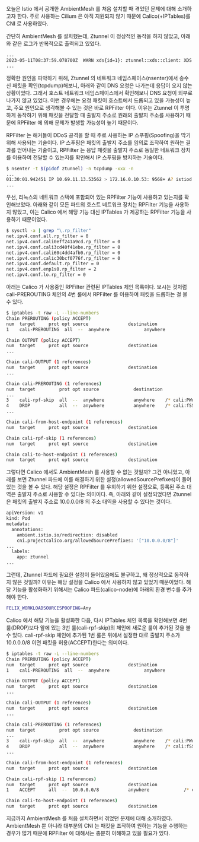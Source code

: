 오늘은 Istio 에서 공개한 AmbientMesh 를 처음 설치할 때 겪었던 문제에 대해 소개하고자 한다. 주로 사용하는 Cilium 은 아직 지원되지 않기 때문에 Calico(+IPTables)를 CNI 로 사용하였다.

간단히 AmbientMesh 를 설치했는데, Ztunnel 이 정상적인 동작을 하지 않았고, 아래와 같은 로그가 반복적으로 출력되고 있었다.

```bash
...
2023-05-11T08:37:59.078700Z  WARN xds{id=1}: ztunnel::xds::client: XDS client connection error: gRPC connection error (Unknown error): client error (Connect), retrying in 20ms
...
```

정확한 원인을 파악하기 위해, Ztunnel 의 네트워크 네임스페이스(nsenter)에서 송수신 패킷을 확인(tcpdump)해보니, 아래와 같이 DNS 요청은 나가는데 응답이 오지 않는 상황이었다. 그래서 호스트 네트워크 네임스페이스에서 확인해보니 DNS 요청이 외부로 나가지 않고 있었다. 이런 경우에는 요청 패킷이 호스트에서 드롭되고 있을 가능성이 높고, 주요 원인으로 생각해볼 수 있는 것은 바로 RPFilter 이다. 이유는 Ztunnel 이 투명하게 동작하기 위해 패킷을 전달할 때 출발지 주소로 원래의 출발지 주소를 사용하기 때문에 RPFilter 에 의해 문제가 발생할 가능성이 높기 때문이다.

RPFilter 는 해커들이 DDoS 공격을 할 때 주로 사용하는 IP 스푸핑(Spoofing)을 막기 위해 사용되는 기술이다. IP 스푸핑은 패킷의 출발지 주소를 임의로 조작하여 원하는 결과를 얻어내는 기술이고, RPFilter 는 응답 패킷을 출발지 주소로 동일한 네트워크 장치를 이용하여 전달할 수 있는지를 확인해서 IP 스푸핑을 방지하는 기술이다.

```bash
$ nsenter -t $(pidof ztunnel) -n tcpdump -xxx -n
...
01:30:01.942451 IP 10.69.11.13.53562 > 172.16.0.10.53: 9568+ A? istiod.istio-system.svc.istio-system.svc.cluster.local. (72)
...
```

우선, 리눅스의 네트워크 스택에 포함되어 있는 RPFilter 기능이 사용하고 있는지를 확인해보았다. 아래와 같이 모든 파드의 호스트 네트워크 장치는 RPFilter 기능을 사용하지 않았고, 이는 Calico 에서 해당 기능 대신 IPTables 가 제공하는 RPFilter 기능을 사용하기 때문이었다.

```bash
$ sysctl -a | grep "\.rp_filter"
net.ipv4.conf.all.rp_filter = 0
net.ipv4.conf.cali0eff241a9cd.rp_filter = 0
net.ipv4.conf.cali3cd40f41ebe.rp_filter = 0
net.ipv4.conf.cali60c4dd4afb0.rp_filter = 0
net.ipv4.conf.calic30bcf0776f.rp_filter = 0
net.ipv4.conf.default.rp_filter = 0
net.ipv4.conf.enp1s0.rp_filter = 2
net.ipv4.conf.lo.rp_filter = 0
```

아래는 Calico 가 사용중인 RPFilter 관련된 IPTables 체인 목록이다. 보시는 것처럼 cali-PREROUTING 체인의 4번 룰에서 RPFilter 를 이용하여 패킷을 드롭하는 걸 볼 수 있다.

```bash
$ iptables -t raw -L --line-numbers
Chain PREROUTING (policy ACCEPT)
num  target     prot opt source               destination
1    cali-PREROUTING  all  --  anywhere             anywhere             /* cali:6gwbT8clXdHdC1b1 */

Chain OUTPUT (policy ACCEPT)
num  target     prot opt source               destination
...

Chain cali-OUTPUT (1 references)
num  target     prot opt source               destination
...

Chain cali-PREROUTING (1 references)
num  target         prot opt source             destination
...
3    cali-rpf-skip  all  --  anywhere           anywhere    /* cali:PWuxTAIaFCtsg5Qa */ mark match 0x40000/0x40000
4    DROP           all  --  anywhere           anywhere    /* cali:fSSbGND7dgyemWU7 */ mark match 0x40000/0x40000 rpfilter validmark invert
...

Chain cali-from-host-endpoint (1 references)
num  target     prot opt source               destination

Chain cali-rpf-skip (1 references)
num  target     prot opt source               destination

Chain cali-to-host-endpoint (1 references)
num  target     prot opt source               destination
```

그렇다면 Calico 에서도 AmbientMesh 를 사용할 수 없는 것일까? 그건 아니었고, 아래를 보면 Ztunnel 파드에 이를 해결하기 위한 설정(allowedSourcePrefixes)이 들어있는 것을 볼 수 있다. 해당 설정은 RPFilter 를 우회하기 위한 설정으로, 등록된 주소 대역은 출발지 주소로 사용할 수 있다는 의미이다. 즉, 아래와 같이 설정되었다면 Ztunnel 은 패킷의 출발지 주소로 10.0.0.0/8 의 주소 대역을 사용할 수 있다는 것이다.

```bash
apiVersion: v1
kind: Pod
metadata:
  annotations:
    ambient.istio.io/redirection: disabled
    cni.projectcalico.org/allowedSourcePrefixes: '["10.0.0.0/8"]'
...
  labels:
    app: ztunnel
...
```

그런데, Ztunnel 파드에 필요한 설정이 들어있음에도 불구하고, 왜 정상적으로 동작하지 않은 것일까? 이유는 해당 설정을 Calico 에서 사용하지 않고 있었기 때문이었다. 해당 기능을 활성화하기 위해서는 Calico 파드(calico-node)에 아래의 환경 변수를 추가해야 한다.

```bash
FELIX_WORKLOADSOURCESPOOFING=Any
```

Calico 에서 해당 기능을 활성화한 다음, 다시 IPTables 체인 목록을 확인해보면 4번 룰(DROP)보다 앞에 있는 3번 룰(cali-rpf-skip)의 체인에 새로운 룰이 추가된 것을 볼 수 있다. cali-rpf-skip 체인에 추가된 1번 룰은 위에서 설정한 대로 출발지 주소가 10.0.0.0/8 이면 패킷을 허용(ACCEPT)한다는 의미이다.

```bash
$ iptables -t raw -L --line-numbers
Chain PREROUTING (policy ACCEPT)
num  target     prot opt source               destination
1    cali-PREROUTING  all  --  anywhere             anywhere             /* cali:6gwbT8clXdHdC1b1 */

Chain OUTPUT (policy ACCEPT)
num  target     prot opt source               destination
...

Chain cali-OUTPUT (1 references)
num  target     prot opt source               destination
...

Chain cali-PREROUTING (1 references)
num  target         prot opt source             destination
...
3    cali-rpf-skip  all  --  anywhere           anywhere    /* cali:PWuxTAIaFCtsg5Qa */ mark match 0x40000/0x40000
4    DROP           all  --  anywhere           anywhere    /* cali:fSSbGND7dgyemWU7 */ mark match 0x40000/0x40000 rpfilter validmark invert
...

Chain cali-from-host-endpoint (1 references)
num  target     prot opt source               destination

Chain cali-rpf-skip (1 references)
num  target     prot opt source               destination
1    ACCEPT     all  --  10.0.0.0/8           anywhere             /* cali:bSgSJ0C4gCLn3ilJ */

Chain cali-to-host-endpoint (1 references)
num  target     prot opt source               destination
```

지금까지 AmbientMesh 를 처음 설치하면서 겪었던 문제에 대해 소개하였다. AmbientMesh 뿐 아니라 대부분의 CNI 는 패킷을 조작하여 원하는 기능을 수행하는 경우가 많기 때문에 RPFilter 에 대해서는 충분히 이해하고 있을 필요가 있다.
